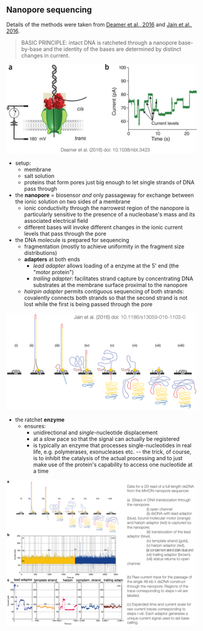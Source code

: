 ## Nanopore sequencing

Details of the methods were taken from [Deamer et al., 2016](https://www.nature.com/articles/nbt.3423#f3) and [Jain et al., 2016](https://genomebiology.biomedcentral.com/articles/10.1186/s13059-016-1103-0).

>BASIC PRINCIPLE: intact DNA is ratcheted through a nanopore base-by-base and the identity of the bases are determined by distinct changes in current.

![](images/nanopore_principle.png)

* setup: 
    - membrane
    - salt solution
    - proteins that form pores just big enough to let single strands of DNA pass through
* the **nanopore** = biosensor _and_ only passageway for exchange between the ionic solution on two sides of a membrane
  - ionic conductivity through the narrowest region of the nanopore is particularly sensitive to the presence of a nucleobase's mass and its associated electrical field
  - different bases will invoke different changes in the ionic current levels that pass through the pore
* the DNA molecule is prepared for sequencing
    - fragmentation (mostly to achieve uniformity in the fragment size distributions)
    - **adapters** at both ends
        - *lead adapter* allows loading of a enzyme at the 5' end (the "motor protein")
        - *trailing adapter*: facilitates strand capture by concentrating DNA substrates at the membrane surface proximal to the nanopore
	- *hairpin adapter* permits contiguous sequencing of both strands: covalently connects both strands so that the second strand is not lost while the first is being passed through the pore

![](images/nanopore_processing.png)

* the ratchet **enzyme**
    - ensures:
      - unidirectional and *single*-nucleotide displacement
      - at a *slow* pace so that the signal can actually be registered
      - is typically an enzyme that processes single-nucleotides in real life, e.g. polymerases, exonucleases etc. -- the trick, of course, is to inhibit the catalysis of the actual processing and to just make use of the protein's capability to access one nucleotide at a time
      

![](images/nanopore_processing02.png)
